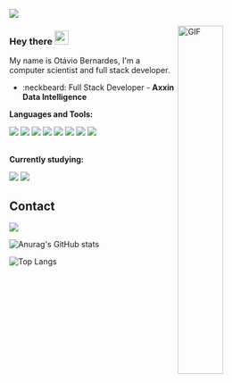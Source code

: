 ![](https://visitor-badge.glitch.me/badge?page_id=otaviobernardes)

 <img align="right" alt="GIF" src="https://becode.com.br/wp-content/uploads/2017/05/Começar-com-Java.gif" width="40%" height="40%" />

### Hey there <img  src="https://media.giphy.com/media/hvRJCLFzcasrR4ia7z/giphy.gif" width="25px">

My name is Otávio Bernardes, I'm a computer scientist and full stack developer.

- :neckbeard: Full Stack Developer - **Axxin Data Intelligence**

**Languages and Tools:**
<div>
     <img src="https://img.shields.io/badge/nodejs-339933?style=for-the-badge&logo=node&logoColor=white">
    <img src="https://img.shields.io/badge/PHP-777BB4?style=for-the-badge&logo=php&logoColor=white">
    <img src="https://img.shields.io/badge/Laravel-FF2D20?style=for-the-badge&logo=laravel&logoColor=white">
    <img src="https://img.shields.io/badge/MySQL-00000F?style=for-the-badge&logo=mysql&logoColor=white">
    <img src="https://img.shields.io/badge/Python-3776AB?style=for-the-badge&logo=python&logoColor=white"> 
    <img src="https://img.shields.io/badge/HTML5-E34F26?style=for-the-badge&logo=html5&logoColor=white">
    <img src="https://img.shields.io/badge/CSS3-1572B6?style=for-the-badge&logo=css3&logoColor=white">
    <img src="https://img.shields.io/badge/Bootstrap-563D7C?style=for-the-badge&logo=bootstrap&logoColor=white">
</div>
</br>

**Currently studying:** 
<div>
    <img src="https://img.shields.io/badge/React-20232A?style=for-the-badge&logo=react&logoColor=61DAFB">
    <img src="https://img.shields.io/badge/NestJS-02569B?style=for-the-badge&logo=nestjs&logoColor=white">

## Contact
<a href="https://www.linkedin.com/in/otáviobernardes/" target="_blank"><img src="https://img.shields.io/badge/LinkedIn-0077B5?style=for-the-badge&logo=linkedin&logoColor=white"></a>
 
 ![Anurag's GitHub stats](https://github-readme-stats.vercel.app/api?username=otaviobernardes&show_icons=true&theme=radical)

![Top Langs](https://github-readme-stats.vercel.app/api/top-langs/?username=OtavioBernardes&layout=compact&theme=dracula)
